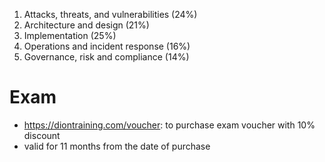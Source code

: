 1. Attacks, threats, and vulnerabilities (24%)
2. Architecture and design (21%)
3. Implementation (25%)
4. Operations and incident response (16%)
5. Governance, risk and compliance (14%)

# Exam
- https://diontraining.com/voucher: to purchase exam voucher with 10% discount
- valid for 11 months from the date of purchase